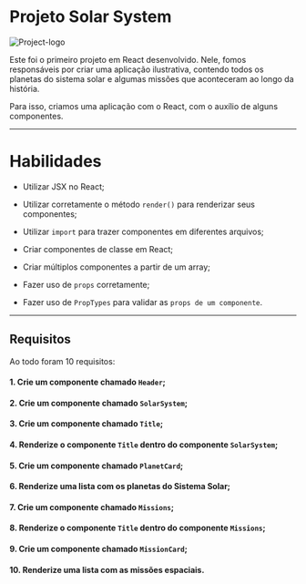 # Projeto Solar System

<img src="../../images/SOLAR_SYSTEM.png" alt="Project-logo">

Este foi o primeiro projeto em React desenvolvido. Nele, fomos responsáveis por criar uma aplicação ilustrativa, contendo todos os planetas do sistema solar e algumas missões que aconteceram ao longo da história.

Para isso, criamos uma aplicação com o React, com o auxílio de alguns componentes.

---

# Habilidades

- Utilizar JSX no React;

- Utilizar corretamente o método `render()` para renderizar seus componentes;

- Utilizar `import` para trazer componentes em diferentes arquivos;

- Criar componentes de classe em React;

- Criar múltiplos componentes a partir de um array;

- Fazer uso de `props` corretamente;

- Fazer uso de `PropTypes` para validar as `props de um componente`.

---

## Requisitos

Ao todo foram 10 requisitos:

#### 1. Crie um componente chamado `Header`;

#### 2. Crie um componente chamado `SolarSystem`;

#### 3. Crie um componente chamado `Title`;

#### 4. Renderize o componente `Title` dentro do componente `SolarSystem`;

#### 5. Crie um componente chamado `PlanetCard`;

#### 6. Renderize uma lista com os planetas do Sistema Solar;

#### 7. Crie um componente chamado `Missions`;

#### 8. Renderize o componente `Title` dentro do componente `Missions`;

#### 9. Crie um componente chamado `MissionCard`;

#### 10. Renderize uma lista com as missões espaciais.